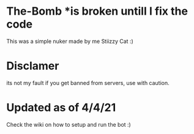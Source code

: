 # The-Bomb *is broken untill I fix the code

This was a simple nuker made by me Stiizzy Cat :)

# Disclamer
its not my fault if you get banned from servers, use with caution. 

# Updated as of 4/4/21
Check the wiki on how to setup and run the bot :)

